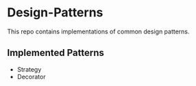 # Design-Patterns
This repo contains implementations of common design patterns.

## Implemented Patterns
- Strategy
- Decorator
